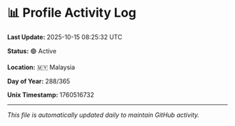 # 📊 Profile Activity Log

**Last Update:** 2025-10-15 08:25:32 UTC

**Status:** 🟢 Active

**Location:** 🇲🇾 Malaysia

**Day of Year:** 288/365

**Unix Timestamp:** 1760516732

---

*This file is automatically updated daily to maintain GitHub activity.*

